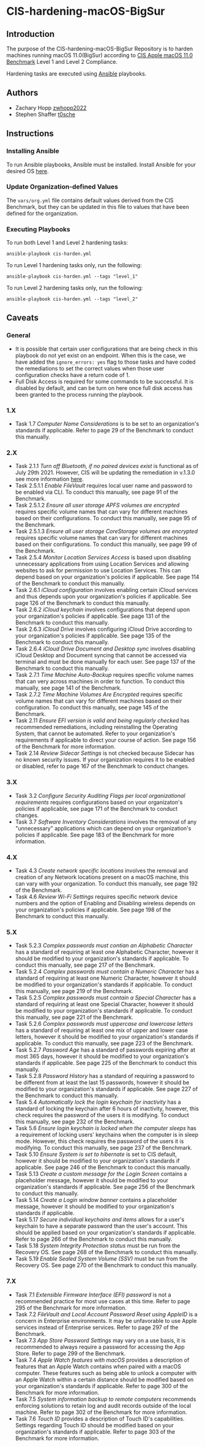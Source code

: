 # CIS-hardening-macOS-BigSur
## Introduction 
The purpose of the CIS-hardening-macOS-BigSur Repository is to harden machines running macOS 11.0(BigSur) according to [CIS Apple macOS 11.0 Benchmark](https://learn.cisecurity.org/benchmarks) Level 1 and Level 2 Compliance. 

Hardening tasks are executed using [Ansible](https://www.ansible.com/) playbooks.

## Authors

- Zachary Hopp [zwhopp2022](https://github.com/zwhopp2022)
- Stephen Shaffer [t0sche](https://github.com/t0sche)

## Instructions
### Installing Ansible 
To run Ansible playbooks, Ansible must be installed. Install Ansible for your desired OS [here](https://docs.ansible.com/ansible/latest/installation_guide/intro_installation.html#).

### Update Organization-defined Values
The `vars/org.yml` file contains default values derived from the CIS Benchmark, but they can be updated in this file to values that have been defined for the organization.

### Executing Playbooks 
To run both Level 1 and Level 2 hardening tasks:

`ansible-playbook cis-harden.yml`

To run Level 1 hardening tasks only, run the following:

`ansible-playbook cis-harden.yml --tags "level_1"`

To run Level 2 hardening tasks only, run the following:

`ansible-playbook cis-harden.yml --tags "level_2"`

## Caveats 

### General
- It is possible that certain user configurations that are being check in this playbook do not yet exist on an endpoint. When this is the case, we have added the `ignore_errors: yes` flag to those tasks and have coded the remediations to set the correct values when those user configuration checks have a return code of 1.
- Full Disk Access is required for some commands to be successful. It is disabled by default, and can be turn on here once full disk access has been granted to the process running the playbook.

### 1.X
- Task 1.7 _Computer Name Considerations_ is to be set to an organization's standards if applicable. Refer to page 29 of the Benchmark to conduct this manually. 
### 2.X
- Task 2.1.1 _Turn off Bluetooth, if no paired devices exist_ is functional as of July 29th 2021. However, CIS will be updating the remediation in v.1.3.0 see more information [here](https://workbench.cisecurity.org/tickets/13360).
- Task 2.5.1.1 _Enable FileVault_ requires local user name and password to be enabled via CLI. To conduct this manually, see page 91 of the Benchmark.
- Task 2.5.1.2 _Ensure all user storage APFS volumes are encrypted_ requires specific volume names that can vary for different machines based on their configurations. To conduct this manually, see page 95 of the Benchmark. 
- Task 2.5.1.3 _Ensure all user storage CoreStorage volumes are encrypted_ requires specific volume names that can vary for different machines based on their configurations. To conduct this manually, see page 99 of the Benchmark. 
- Task 2.5.4 _Monitor Location Services Access_ is based upon disabling unnecessary applications from using Location Services and allowing websites to ask for permission to use Location Services. This can depend based on your organization's policies if applicable. See page 114 of the Benchmark to conduct this manually.
- Task 2.6.1 _iCloud configuration_ involves enabling certain iCloud services and thus depends upon your organization's policies if applicable. See page 126 of the Benchmark to conduct this manually.
- Task 2.6.2 _iCloud keychain_ involves configurations that depend upon your organization's policies if applicable. See page 131 of the Benchmark to conduct this manually. 
- Task 2.6.3 _iCloud Drive_ involves configuring iCloud Drive according to your organization's policies if applicable. See page 135 of the Benchmark to conduct this manually.
- Task 2.6.4 _iCloud Drive Document and Desktop sync_ involves disabling iCloud Desktop and Document syncing that cannot be accessed via terminal and must be done manually for each user. See page 137 of the Benchmark to conduct this manually.
- Task 2.7.1 _Time Machine Auto-Backup_ requires specific volume names that can very across machines in order to function. To conduct this manually, see page 141 of the Benchmark. 
- Task 2.7.2 _Time Machine Volumes Are Encrypted_ requires specific volume names that can vary for different machines based on their configuration. To conduct this manually, see page 145 of the Benchmark. 
- Task 2.11 _Ensure EFI version is valid and being regularly checked_ has recommended remediations, including reinstalling the Operating System, that cannot be automated. Refer to your organization's requirements if applicable to direct your course of action. See page 156 of the Benchmark for more information.
- Task 2.14 _Review Sidecar Settings_ is not checked because Sidecar has no known security issues. If your organization requires it to be enabled or disabled, refer to page 167 of the Benchmark to conduct changes. 
### 3.X
- Task 3.2 _Configure Security Auditing Flags per local organizational requirements_ requires configurations based on your organizaton's policies if applicable, see page 171 of the Benchmark to conduct changes.  
- Task 3.7 _Software Inventory Considerations_ involves the removal of any "unnecessary" applications which can depend on your organization's policies if applicable. See page 183 of the Benchmark for more information. 
### 4.X
 - Task 4.3 _Create network specific locations_ involves the removal and creation of any Network locations present on a macOS machine, this can vary with your organization. To conduct this manually, see page 192 of the Benchmark.
 - Task 4.6 _Review Wi-Fi Settings_ requires specific network device numbers and the option of Enabling and Disabling wireless depends on your organization's policies if applicable. See page 198 of the Benchmark to conduct this manually. 
### 5.X
- Task 5.2.3 _Complex passwords must contian an Alphabetic Character_ has a standard of requiring at least one Alphabetic Character, however it should be modified to your organization's standards if applicable. To conduct this manually, see page 217 of the Benchmark.
- Task 5.2.4 _Complex passwords must contain a Numeric Character_ has a standard of requiring at least one Numeric Character, however it should be modified to your organization's standards if applicable. To conduct this manually, see page 219 of the Benchmark.
- Task 5.2.5 _Complex passwords must contain a Special Character_ has a standard of requiring at least one Special Character, however it should be modified to your organization's standards if applicable. To conduct this manually, see page 221 of the Benchmark.
- Task 5.2.6 _Complex passwords must uppercase and lowercase letters_ has a standard of requiring at least one mix of upper and lower case letters, however it should be modified to your organization's standards if applicable. To conduct this manually, see page 223 of the Benchmark.
- Task 5.2.7 _Password Age_ has a standard of passwords expiring after at most 365 days, however it should be modified to your organization's standards if applicable. See page 225 of the Benchmark to conduct this manually. 
- Task 5.2.8 _Password History_ has a standard of requiring a password to be different from at least the last 15 passwords, however it should be modified to your organization's standards if applicable. See page 227 of the Benchmark to conduct this manually. 
- Task 5.4 _Automatically lock the login keychain for inactivity_ has a standard of locking the keychain after 6 hours of inactivity, however, this check requires the password of the users it is modifying. To conduct this manually, see page 232 of the Benchmark. 
- Task 5.6 _Ensure login keychain is locked when the computer sleeps_ has a requirement of locking users' keychains when the computer is in sleep mode. However, this check requires the password of the users it is modifying. To conduct this manually, see page 237 of the Benchmark. 
- Task 5.10 _Ensure System is set to hibernate_ is set to CIS default, however it should be modified to your organization's standards if applicable. See page 246 of the Benchmark to conduct this manually. 
- Task 5.13 _Create a custom message for the Login Screen_ contains a placeholder message, however it should be modified to your organization's standards if applicable. See page 256 of the Benchmark to conduct this manually. 
- Task 5.14 _Create a Login window banner_ contains a placeholder message, however it should be modified to your organization's standards if applicable. 
- Task 5.17 _Secure individual keychains and items_ allows for a user's keychain to have a separate password than the user's account. This should be applied based on your organization's standards if applicable. Refer to page 266 of the Benchmark to conduct this manually. 
- Task 5.18 _System Integrity Protection status_ must be run from the Recovery OS. See page 268 of the Benchmark to conduct this manually.
- Task 5.19 _Enable Sealed System Volume (SSV)_ must be run from the Recovery OS. See page 270 of the Benchmark to conduct this manually.
### 7.X
- Task 7.1 _Extensible Firmware Interface (EFI) password_ is not a recommended practice for most use cases at this time. Refer to page 295 of the Benchmark for more information.
- Task 7.2 _FileVault and Local Account Password Reset using AppleID_ is a concern in Enterprise environments. It may be unfavorable to use Apple services instead of Enterprise services. Refer to page 297 of the Benchmark. 
- Task 7.3 _App Store Password Settings_ may vary on a use basis, it is recommended to always require a password for accessing the App Store. Refer to page 299 of the Benchmark.
- Task 7.4 _Apple Watch features with macOS_ provides a description of features that an Apple Watch contains when paired with a macOS computer. These features such as being able to unlock a computer with an Apple Watch within a certain distance should be modified based on your organization's standards if applicable. Refer to page 300 of the Benchmark for more information. 
- Task 7.5 _System information backup to remote computers_ recommends enforcing solutions to retain log and audit records outside of the local machine. Refer to page 302 of the Benchmark for more information. 
- Task 7.6 _Touch ID_ provides a description of Touch ID's capabilities. Settings regarding Touch ID should be modified based on your organization's standards if applicable. Refer to page 303 of the Benchmark for more information. 
